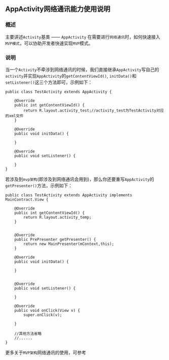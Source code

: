 ## AppActivity网络通讯能力使用说明

### 概述
主要讲述`Activity`基类 —— `AppActivity` 在需要进行`网络通讯`时，如何快速接入`MVP模式`，可以协助开发者快速实现`MVP`模式。

### 说明
当一个`Activity`不牵涉到网络通讯的时候，我们直接继承`AppActivity`写自己的`activity`并实现`AppActivity`的`getContentViewId()`, `initData()`和`setListener()`这三个方法即可，示例如下：
```
public class TestActivity extends AppActivity {

    @Override
    public int getContentViewId() {
        return R.layout.activity_test;//activity_test为TestActivity对应的xml文件
    }

    @Override
    public void initData() {

    }

    @Override
    public void setListener() {

    }
}
```
若涉及到`mvp架构`(即涉及到网络通讯会用到)，那么你还要重写`AppActivity`的`getPresenter()`方法，示例如下：
```
public class TestActivity extends AppActivity implements MainContract.View {

    @Override
    public int getContentViewId() {
        return R.layout.activity_temp;
    }

     
    @Override
    public PrePresenter getPresenter() { 
        return new MainPresenter(mContext,this);
    }

    @Override
    public void initData() {
       
    }


    @Override
    public void setListener() {
       
    }

    @Override
    public void onClick(View v) {
        super.onClick(v);

    }

    //其他方法省略
    //......
}
```

更多关于`MVP架构`网络通讯的使用，可参考


